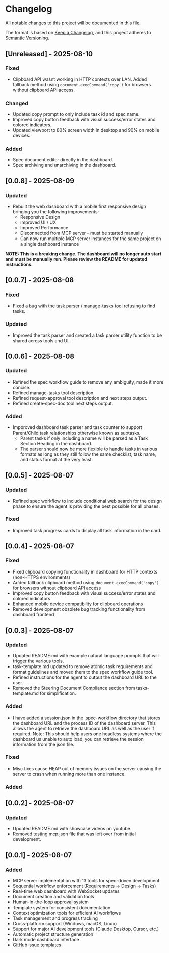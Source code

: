 # Changelog

All notable changes to this project will be documented in this file.

The format is based on [Keep a Changelog](https://keepachangelog.com/en/1.0.0/),
and this project adheres to [Semantic Versioning](https://semver.org/spec/v2.0.0.html).

## [Unreleased] - 2025-08-10

### Fixed
- Clipboard API wasnt working in HTTP contexts over LAN. Added fallback method using `document.execCommand('copy')` for browsers without clipboard API access.

### Changed
- Updated copy prompt to only include task id and spec name.
- Improved copy button feedback with visual success/error states and colored indicators.
- Updated viewport to 80% screen width in desktop and 90% on mobile devices.

### Added
- Spec document editor directly in the dashboard.
- Spec archiving and unarchiving in the dashboard.


## [0.0.8] - 2025-08-09

### Updated
- Rebuilt the web dashboard with a mobile first responsive design bringing you the following improvements:
    - Responsive Design
    - Improved UI / UX
    - Improved Performance
    - Disconnected from MCP server - must be started manually
    - Can now run multiple MCP server instances for the same project on a single dashboard instance


**NOTE: This is a breaking change. The dashboard will no longer auto start and must be manually run. Please review the README for updated instructions.**

## [0.0.7] - 2025-08-08

### Fixed
- Fixed a bug with the task parser / manage-tasks tool refusing to find tasks.

### Updated
- Improved the task parser and created a task parser utility function to be shared across tools and UI.

## [0.0.6] - 2025-08-08

### Updated
- Refined the spec workflow guide to remove any ambiguity, made it more concise.
- Refined manage-tasks tool description.
- Refined request-approval tool description and next steps output.
- Refined create-spec-doc tool next steps output.

### Added
- Imporoved dashboard task parser and task counter to support Parent/Child task relationships otherwise known as subtasks.
    - Parent tasks if only including a name will be parsed as a Task Section Heading in the dashboard.
    - The parser should now be more flexible to handle tasks in various formats as long as they still follow the same checklist, task name, and status format at the very least.

## [0.0.5] - 2025-08-07

### Updated
- Refined spec workflow to include conditional web search for the design phase to ensure the agent is providing the best possible for all phases.

### Fixed
- Improved task progress cards to display all task information in the card.

## [0.0.4] - 2025-08-07

### Fixed
- Fixed clipboard copying functionality in dashboard for HTTP contexts (non-HTTPS environments)
- Added fallback clipboard method using `document.execCommand('copy')` for browsers without clipboard API access
- Improved copy button feedback with visual success/error states and colored indicators
- Enhanced mobile device compatibility for clipboard operations
- Removed development obsolete bug tracking functionality from dashboard frontend

## [0.0.3] - 2025-08-07

### Updated
- Updated README.md with example natural language prompts that will trigger the various tools.
- task-template.md updated to remove atomic task requirements and format guidelines and moved them to the spec workflow guide tool.
- Refined instructions for the agent to output the dashboard URL to the user.
- Removed the Steering Document Compliance section from tasks-template.md for simplification.

### Added
- I have added a session.json in the .spec-workflow directory that stores the dashboard URL and the process ID of the dashboard server. This allows the agent to retrieve the dashboard URL as well as the user if required. Note: This should help users one headless systems where the dashboard us unable to auto load, you can retrieve the session information from the json file.

### Fixed
- Misc fixes cause HEAP out of memory issues on the server causing the server to crash when running more than one instance.

### Added

## [0.0.2] - 2025-08-07

### Updated
- Updated README.md with showcase videos on youtube.
- Removed testing mcp.json file that was left over from initial development.

## [0.0.1] - 2025-08-07

### Added
- MCP server implementation with 13 tools for spec-driven development
- Sequential workflow enforcement (Requirements → Design → Tasks)
- Real-time web dashboard with WebSocket updates
- Document creation and validation tools
- Human-in-the-loop approval system
- Template system for consistent documentation
- Context optimization tools for efficient AI workflows
- Task management and progress tracking
- Cross-platform support (Windows, macOS, Linux)
- Support for major AI development tools (Claude Desktop, Cursor, etc.)
- Automatic project structure generation
- Dark mode dashboard interface
- GitHub issue templates